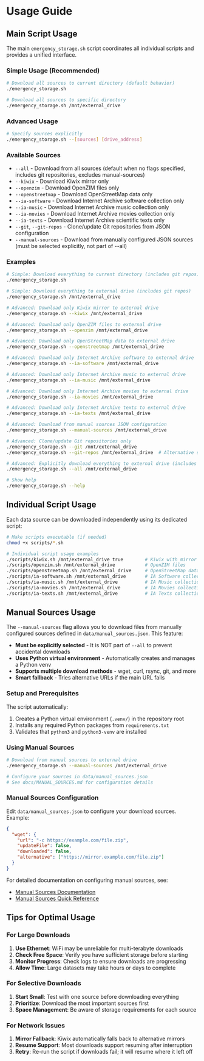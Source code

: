 # Usage Guide

## Main Script Usage

The main `emergency_storage.sh` script coordinates all individual scripts and provides a unified interface.

### Simple Usage (Recommended)

```bash
# Download all sources to current directory (default behavior)
./emergency_storage.sh

# Download all sources to specific directory
./emergency_storage.sh /mnt/external_drive
```

### Advanced Usage

```bash
# Specify sources explicitly
./emergency_storage.sh --[sources] [drive_address]
```

### Available Sources

- `--all` - Download from all sources (default when no flags specified, includes git repositories, excludes manual-sources)
- `--kiwix` - Download Kiwix mirror only
- `--openzim` - Download OpenZIM files only
- `--openstreetmap` - Download OpenStreetMap data only
- `--ia-software` - Download Internet Archive software collection only
- `--ia-music` - Download Internet Archive music collection only
- `--ia-movies` - Download Internet Archive movies collection only
- `--ia-texts` - Download Internet Archive scientific texts only
- `--git`, `--git-repos` - Clone/update Git repositories from JSON configuration
- `--manual-sources` - Download from manually configured JSON sources (must be selected explicitly, not part of --all)  

### Examples

```bash
# Simple: Download everything to current directory (includes git repos)
./emergency_storage.sh

# Simple: Download everything to external drive (includes git repos)
./emergency_storage.sh /mnt/external_drive

# Advanced: Download only Kiwix mirror to external drive
./emergency_storage.sh --kiwix /mnt/external_drive

# Advanced: Download only OpenZIM files to external drive
./emergency_storage.sh --openzim /mnt/external_drive

# Advanced: Download only OpenStreetMap data to external drive
./emergency_storage.sh --openstreetmap /mnt/external_drive

# Advanced: Download only Internet Archive software to external drive  
./emergency_storage.sh --ia-software /mnt/external_drive

# Advanced: Download only Internet Archive music to external drive
./emergency_storage.sh --ia-music /mnt/external_drive

# Advanced: Download only Internet Archive movies to external drive
./emergency_storage.sh --ia-movies /mnt/external_drive

# Advanced: Download only Internet Archive texts to external drive
./emergency_storage.sh --ia-texts /mnt/external_drive

# Advanced: Download from manual sources JSON configuration
./emergency_storage.sh --manual-sources /mnt/external_drive

# Advanced: Clone/update Git repositories only
./emergency_storage.sh --git /mnt/external_drive
./emergency_storage.sh --git-repos /mnt/external_drive  # Alternative syntax

# Advanced: Explicitly download everything to external drive (includes git repos)
./emergency_storage.sh --all /mnt/external_drive

# Show help
./emergency_storage.sh --help
```

## Individual Script Usage

Each data source can be downloaded independently using its dedicated script:

```bash
# Make scripts executable (if needed)
chmod +x scripts/*.sh

# Individual script usage examples
./scripts/kiwix.sh /mnt/external_drive true        # Kiwix with mirror fallback
./scripts/openzim.sh /mnt/external_drive           # OpenZIM files
./scripts/openstreetmap.sh /mnt/external_drive     # OpenStreetMap data
./scripts/ia-software.sh /mnt/external_drive       # IA Software collection
./scripts/ia-music.sh /mnt/external_drive          # IA Music collection
./scripts/ia-movies.sh /mnt/external_drive         # IA Movies collection
./scripts/ia-texts.sh /mnt/external_drive          # IA Texts collection
```

## Manual Sources Usage

The `--manual-sources` flag allows you to download files from manually configured sources defined in `data/manual_sources.json`. This feature:

- **Must be explicitly selected** - It is NOT part of `--all` to prevent accidental downloads
- **Uses Python virtual environment** - Automatically creates and manages a Python venv
- **Supports multiple download methods** - wget, curl, rsync, git, and more
- **Smart fallback** - Tries alternative URLs if the main URL fails

### Setup and Prerequisites

The script automatically:
1. Creates a Python virtual environment (`.venv/`) in the repository root
2. Installs any required Python packages from `requirements.txt`
3. Validates that `python3` and `python3-venv` are installed

### Using Manual Sources

```bash
# Download from manual sources to external drive
./emergency_storage.sh --manual-sources /mnt/external_drive

# Configure your sources in data/manual_sources.json
# See docs/MANUAL_SOURCES.md for configuration details
```

### Manual Sources Configuration

Edit `data/manual_sources.json` to configure your download sources. Example:

```json
{
  "wget": {
    "url": "-c https://example.com/file.zip",
    "updateFile": false,
    "downloaded": false,
    "alternative": ["https://mirror.example.com/file.zip"]
  }
}
```

For detailed documentation on configuring manual sources, see:
- [Manual Sources Documentation](MANUAL_SOURCES.md)
- [Manual Sources Quick Reference](MANUAL_SOURCES_QUICK_REF.md)

## Tips for Optimal Usage

### For Large Downloads

1. **Use Ethernet**: WiFi may be unreliable for multi-terabyte downloads
2. **Check Free Space**: Verify you have sufficient storage before starting
3. **Monitor Progress**: Check logs to ensure downloads are progressing
4. **Allow Time**: Large datasets may take hours or days to complete

### For Selective Downloads

1. **Start Small**: Test with one source before downloading everything
2. **Prioritize**: Download the most important sources first
3. **Space Management**: Be aware of storage requirements for each source

### For Network Issues

1. **Mirror Fallback**: Kiwix automatically falls back to alternative mirrors
2. **Resume Support**: Most downloads support resuming after interruption
3. **Retry**: Re-run the script if downloads fail; it will resume where it left off
